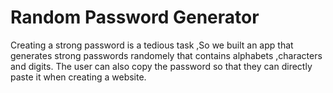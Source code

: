 # Random Password Generator 
Creating a strong password is a tedious task ,So we built an app that generates strong passwords randomely that contains alphabets ,characters and digits.
The user can also copy the password so that they can directly paste it when creating a website.

